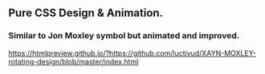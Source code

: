 ## Pure CSS Design & Animation.

### Similar to Jon Moxley symbol but animated and improved.

https://htmlpreview.github.io/?https://github.com/luctivud/XAYN-MOXLEY-rotating-design/blob/master/index.html
